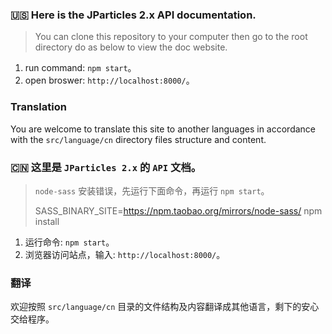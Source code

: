 ### :us: Here is the JParticles 2.x API documentation.

> You can clone this repository to your computer then go to the root directory do as below to view the doc website.

1. run command: `npm start`。
1. open broswer: `http://localhost:8000/`。

### Translation

You are welcome to translate this site to another languages in accordance with the `src/language/cn` directory files structure and content.


### :cn: 这里是 `JParticles 2.x` 的 `API` 文档。

> `node-sass` 安装错误，先运行下面命令，再运行 `npm start`。
>
> SASS_BINARY_SITE=https://npm.taobao.org/mirrors/node-sass/ npm install

1. 运行命令: `npm start`。
1. 浏览器访问站点，输入: `http://localhost:8000/`。

### 翻译

欢迎按照 `src/language/cn` 目录的文件结构及内容翻译成其他语言，剩下的安心交给程序。 
